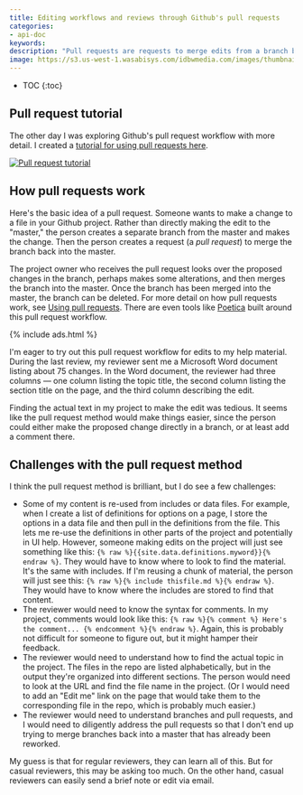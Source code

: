 ```yaml
---
title: Editing workflows and reviews through Github's pull requests
categories:
- api-doc
keywords:
description: "Pull requests are requests to merge edits from a branch back into the master. This workflow facilitates review of technical content on Github, but implementing it has some challenges. Namely, the reviewer would need to be familiar with code syntax, locations, and branching."
image: https://s3.us-west-1.wasabisys.com/idbwmedia.com/images/thumbnails/pullrequeststhumb.png
---
```


* TOC
{:toc}

## Pull request tutorial

The other day I was exploring Github's pull request workflow with more detail. I created a [tutorial for using pull requests here](/learnapidoc/pubapis_github_pull_requests.html).

<a href="https://idratherbewriting.com/learnapidoc/pubapis_github_pull_requests"><img src="https://s3.us-west-1.wasabisys.com/idbwmedia.com/images/api/github_compare_to.png" alt="Pull request tutorial" /></a>

## How pull requests work

Here's the basic idea of a pull request. Someone wants to make a change to a file in your Github project. Rather than directly making the edit to the "master," the person creates a separate branch from the master and makes the change. Then the person creates a request (a <i>pull request</i>) to merge the branch back into the master.

The project owner who receives the pull request looks over the proposed changes in the branch, perhaps makes some alterations, and then merges the branch into the master. Once the branch has been merged into the master, the branch can be deleted. For more detail on how pull requests work, see [Using pull requests](https://help.github.com/articles/using-pull-requests/). There are even tools like [Poetica](https://poetica.com/) built around this pull request workflow.

{% include ads.html %}

I'm eager to try out this pull request workflow for edits to my help material. During the last review, my reviewer sent me a Microsoft Word document listing about 75 changes. In the Word document, the reviewer had three columns &mdash; one column listing the topic title, the second column listing the section title on the page, and the third column describing the edit.

Finding the actual text in my project to make the edit was tedious. It seems like the pull request method would make things easier, since the person could either make the proposed change directly in a branch, or at least add a comment there.

## Challenges with the pull request method

I think the pull request method is brilliant, but I do see a few challenges:

* Some of my content is re-used from includes or data files. For example, when I create a list of definitions for options on a page, I store the options in a data file and then pull in the definitions from the file. This lets me re-use the definitions in other parts of the project and potentially in UI help. However, someone making edits on the project will just see something like this: `{% raw %}{{site.data.definitions.myword}}{% endraw %}`. They would have to know where to look to find the material. It's the same with includes. If I'm reusing a chunk of material, the person will just see this: `{% raw %}{% include thisfile.md %}{% endraw %}`. They would have to know where the includes are stored to find that content.
* The reviewer would need to know the syntax for comments. In my project, comments would look like this: `{% raw %}{% comment %} Here's the comment... {% endcomment %}{% endraw %}`. Again, this is probably not difficult for someone to figure out, but it might hamper their feedback.
* The reviewer would need to understand how to find the actual topic in the project. The files in the repo are listed alphabetically, but in the output they're organized into different sections. The person would need to look at the URL and find the file name in the project. (Or I would need to add an "Edit me" link on the page that would take them to the corresponding file in the repo, which is probably much easier.)
* The reviewer would need to understand branches and pull requests, and I would need to diligently address the pull requests so that I don't end up trying to merge branches back into a master that has already been reworked.

My guess is that for regular reviewers, they can learn all of this. But for casual reviewers, this may be asking too much. On the other hand, casual reviewers can easily send a brief note or edit via email.
